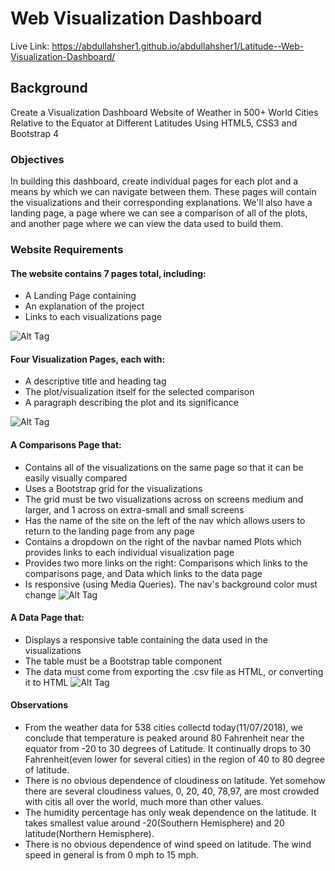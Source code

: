 # Web Visualization Dashboard
Live Link: https://abdullahsher1.github.io/abdullahsher1/Latitude--Web-Visualization-Dashboard/
## Background
Create a Visualization Dashboard Website of Weather in 500+ World Cities Relative to the Equator at Different Latitudes Using HTML5, CSS3 and Bootstrap 4
### Objectives 
In building this dashboard, create individual pages for each plot and a means by which we can navigate between them. These pages will contain the visualizations and their corresponding explanations. We'll also have a landing page, a page where we can see a comparison of all of the plots, and another page where we can view the data used to build them.

### Website Requirements
#### The website contains 7 pages total, including:
- A Landing Page containing
- An explanation of the project
- Links to each visualizations page

![Alt Tag](https://github.com/abdullahsher1/Latitude--Web-Visualization-Dashboard/blob/master/Images/landing_page.png?raw=true)

#### Four Visualization Pages, each with:
- A descriptive title and heading tag
- The plot/visualization itself for the selected comparison
- A paragraph describing the plot and its significance

![Alt Tag](https://github.com/abdullahsher1/Latitude--Web-Visualization-Dashboard/blob/master/Images/visualizations_page.png?raw=true)

#### A Comparisons Page that:
- Contains all of the visualizations on the same page so that it can be easily visually compared
- Uses a Bootstrap grid for the visualizations
- The grid must be two visualizations across on screens medium and larger, and 1 across on extra-small and small screens
- Has the name of the site on the left of the nav which allows users to return to the landing page from any page
- Contains a dropdown on the right of the navbar named Plots which provides links to each individual visualization page
- Provides two more links on the right: Comparisons which links to the comparisons page, and Data which links to the data page
- Is responsive (using Media Queries). The nav's background color must change
![Alt Tag](https://github.com/PetraLee2019/Web-Visualization-Dashboard-Latitude-/blob/master/Images/comparisons_page.png?raw=true)

#### A Data Page that:
- Displays a responsive table containing the data used in the visualizations
- The table must be a Bootstrap table component
- The data must come from exporting the .csv file as HTML, or converting it to HTML
![Alt Tag](https://github.com/abdullahsher1/Latitude--Web-Visualization-Dashboard/blob/master/Images/data_page.png?raw=true)

#### Observations
- From the weather data for 538 cities collectd today(11/07/2018), we conclude that temperature is peaked around 80 Fahrenheit near the equator from -20 to 30 degrees of Latitude. It continually drops to 30 Fahrenheit(even lower for several cities) in the region of 40 to 80 degree of latitude.
- There is no obvious dependence of cloudiness on latitude. Yet somehow there are several cloudiness values, 0, 20, 40, 78,97, are most crowded with citis all over the world, much more than other values.
- The humidity percentage has only weak dependence on the latitude. It takes smallest value around -20(Southern Hemisphere) and 20 latitude(Northern Hemisphere).
- There is no obvious dependence of wind speed on latitude. The wind speed in general is from 0 mph to 15 mph.
